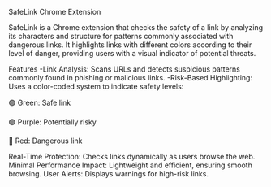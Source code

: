 SafeLink Chrome Extension

SafeLink is a Chrome extension that checks the safety of a link by analyzing its characters and structure for patterns commonly associated with dangerous links. It highlights links with different colors according to their level of danger, providing users with a visual indicator of potential threats.

Features
-Link Analysis: Scans URLs and detects suspicious patterns commonly found in phishing or malicious links.
-Risk-Based Highlighting: Uses a color-coded system to indicate safety levels:

🟢 Green: Safe link

🟣 Purple: Potentially risky

🔴 Red: Dangerous link

Real-Time Protection: Checks links dynamically as users browse the web. Minimal Performance Impact: Lightweight and efficient, ensuring smooth browsing. User Alerts: Displays warnings for high-risk links.
